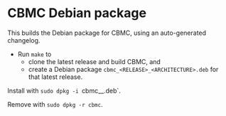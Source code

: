 # CBMC Debian package

This builds the Debian package for CBMC, using an auto-generated changelog.

* Run `make` to
  * clone the latest release and build CBMC, and
  * create a Debian package `cbmc_<RELEASE>_<ARCHITECTURE>.deb` for that latest
    release.

Install with `sudo dpkg -i `cbmc_<RELEASE>_<ARCHITECTURE>.deb`.

Remove with `sudo dpkg -r cbmc`.
